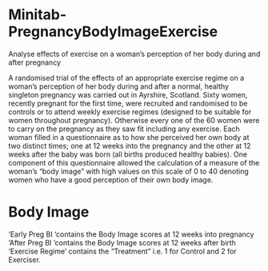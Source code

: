 # Minitab-PregnancyBodyImageExercise
Analyse effects of exercise on a woman’s perception of her body during and after pregnancy 

A randomised trial of the effects of an appropriate exercise regime on a woman’s perception of her body during and after a normal, healthy singleton pregnancy was carried out in Ayrshire, Scotland.   Sixty women, recently pregnant for the first time, were recruited and randomised to be controls or to attend weekly exercise regimes (designed to be suitable for women throughout pregnancy).  Otherwise every one of the 60 women were to carry on the pregnancy as they saw fit including any exercise.
Each woman filled in a questionnaire as to how she perceived her own body at two distinct times; one at 12 weeks into the pregnancy and the other at 12 weeks after the baby was born (all births produced healthy babies).  One component of this questionnaire allowed the calculation of a measure of the woman’s “body image” with high values on this scale of 0 to 40 denoting women who have a good perception of their own body image.

# Body Image 
‘Early Preg BI ‘contains the Body Image scores at 12 weeks into pregnancy 
‘After Preg BI ‘contains the Body Image scores at 12 weeks after birth 
‘Exercise Regime’ contains the “Treatment” i.e. 1 for Control and 2 for Exerciser.

